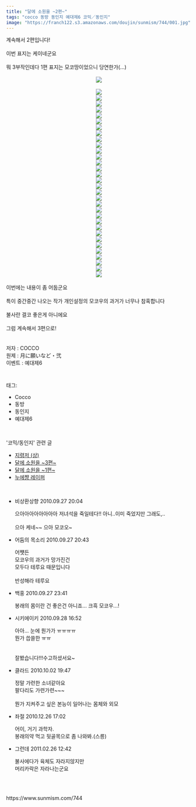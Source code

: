 ```yaml
---
title: "달에 소원을 ~2편~"
tags: "cocco 동방 동인지 예대제6 코믹／동인지"
image: "https://franch122.s3.amazonaws.com/doujin/sunmism/744/001.jpg"
---
```

<div class="article">
<div class="jb-article">계속해서 2편입니다!<br/>
<br/>
이번 표지는 케이네군요<br/>
<br/>
뭐 3부작인데다 1편 표지는 모코땅이었으니 당연한가(...)<br/>
<br/>
<div class="imageblock center" style="text-align: center; clear: both;"><img src="{{ site.imgserver4 }}/sunmism/744/001.jpg"/></div>
<br/>
<div class="imageblock center" style="text-align: center; clear: both;"><img src="{{ site.imgserver4 }}/sunmism/744/002.jpg"/></div><div class="imageblock center" style="text-align: center; clear: both;"><img src="{{ site.imgserver4 }}/sunmism/744/003.jpg"/></div><div class="imageblock center" style="text-align: center; clear: both;"><img src="{{ site.imgserver4 }}/sunmism/744/004.jpg"/></div><div class="imageblock center" style="text-align: center; clear: both;"><img src="{{ site.imgserver4 }}/sunmism/744/005.jpg"/></div><div class="imageblock center" style="text-align: center; clear: both;"><img src="{{ site.imgserver4 }}/sunmism/744/006.jpg"/></div><div class="imageblock center" style="text-align: center; clear: both;"><img src="{{ site.imgserver4 }}/sunmism/744/007.jpg"/></div><div class="imageblock center" style="text-align: center; clear: both;"><img src="{{ site.imgserver4 }}/sunmism/744/008.jpg"/></div><div class="imageblock center" style="text-align: center; clear: both;"><img src="{{ site.imgserver4 }}/sunmism/744/009.jpg"/></div><div class="imageblock center" style="text-align: center; clear: both;"><img src="{{ site.imgserver4 }}/sunmism/744/010.jpg"/></div><div class="imageblock center" style="text-align: center; clear: both;"><img src="{{ site.imgserver4 }}/sunmism/744/011.jpg"/></div><div class="imageblock center" style="text-align: center; clear: both;"><img src="{{ site.imgserver4 }}/sunmism/744/012.jpg"/></div><div class="imageblock center" style="text-align: center; clear: both;"><img src="{{ site.imgserver4 }}/sunmism/744/013.jpg"/></div><div class="imageblock center" style="text-align: center; clear: both;"><img src="{{ site.imgserver4 }}/sunmism/744/014.jpg"/></div><div class="imageblock center" style="text-align: center; clear: both;"><img src="{{ site.imgserver4 }}/sunmism/744/015.jpg"/></div><div class="imageblock center" style="text-align: center; clear: both;"><img src="{{ site.imgserver4 }}/sunmism/744/016.jpg"/></div><div class="imageblock center" style="text-align: center; clear: both;"><img src="{{ site.imgserver4 }}/sunmism/744/017.jpg"/></div><div class="imageblock center" style="text-align: center; clear: both;"><img src="{{ site.imgserver4 }}/sunmism/744/018.jpg"/></div><div class="imageblock center" style="text-align: center; clear: both;"><img src="{{ site.imgserver4 }}/sunmism/744/019.jpg"/></div><div class="imageblock center" style="text-align: center; clear: both;"><img src="{{ site.imgserver4 }}/sunmism/744/020.jpg"/></div><div class="imageblock center" style="text-align: center; clear: both;"><img src="{{ site.imgserver4 }}/sunmism/744/021.jpg"/></div><div class="imageblock center" style="text-align: center; clear: both;"><img src="{{ site.imgserver4 }}/sunmism/744/022.jpg"/></div><div class="imageblock center" style="text-align: center; clear: both;"><img src="{{ site.imgserver4 }}/sunmism/744/023.jpg"/></div><div class="imageblock center" style="text-align: center; clear: both;"><img src="{{ site.imgserver4 }}/sunmism/744/024.jpg"/></div><div class="imageblock center" style="text-align: center; clear: both;"><img src="{{ site.imgserver4 }}/sunmism/744/025.jpg"/></div><div class="imageblock center" style="text-align: center; clear: both;"><img src="{{ site.imgserver4 }}/sunmism/744/026.jpg"/></div><div class="imageblock center" style="text-align: center; clear: both;"><img src="{{ site.imgserver4 }}/sunmism/744/027.jpg"/></div><div class="imageblock center" style="text-align: center; clear: both;"><img src="{{ site.imgserver4 }}/sunmism/744/028.jpg"/></div><div class="imageblock center" style="text-align: center; clear: both;"><img src="{{ site.imgserver4 }}/sunmism/744/029.jpg"/></div><div class="imageblock center" style="text-align: center; clear: both;"><img src="{{ site.imgserver4 }}/sunmism/744/030.jpg"/></div><div class="imageblock center" style="text-align: center; clear: both;"><img src="{{ site.imgserver4 }}/sunmism/744/031.jpg"/></div><div class="imageblock center" style="text-align: center; clear: both;"><img src="{{ site.imgserver4 }}/sunmism/744/032.jpg"/></div><div class="imageblock center" style="text-align: center; clear: both;"><img src="{{ site.imgserver4 }}/sunmism/744/033.jpg"/></div><br/>
이번에는 내용이 좀 어둡군요<br/>
<br/>
특이 중간중간 나오는 작가 개인설정의 모코우의 과거가 너무나 참혹합니다<br/>
<br/>
불사란 결코 좋은게 아니에요<br/>
<br/>
그럼 계속해서 3편으로!<br/>
<br/>
<br/>
저자 : COCCO<br/>
원제 : 月に願いなど・弐<br/>
이벤트 : 예대제6<br/><div style="text-align:center;margin:10px 0 10px 0;clear:both"><div style="display:inline;text-align:center;">
</div><div style="display:inline;text-align:center;">
</div></div></div></div><br/>
<div class="tagTrail">
<p>태그: </p>
<ul>
<li>Cocco</li>
<li>동방</li>
<li>동인지</li>
<li>예대제6</li>
</ul>
</div><br/>
<div class="another">
<p>'코믹/동인지' 관련 글</p>
<ul>
<li><a href="/sunmism_746">지령저 (상)</a></li>
<li><a href="/sunmism_745">달에 소원을 ~3편~</a></li>
<li><a href="/sunmism_743">달에 소원을 ~1편~</a></li>
<li><a href="/sunmism_742">누에쨩 레이퍼</a></li>
</ul>
</div><br/>
<div class="jb-discuss-list jb-discuss-list-comment">
<ul class="jb-discuss-list-level-1">
<li class="rp_general" id="comment4667352">
<div class="jb-discuss jb-discuss-comment">
<div class="jb-discuss-information jb-discuss-information-comment">
<span class="jb-discuss-information-name">비상환상향</span>
<span class="jb-discuss-information-date">2010.09.27 20:04 </span>
</div>
<p class="jb-discuss-content jb-discuss-content-comment">으아아아아아아아아 저녀석을 죽일테다!! 아니..이미 죽었지만 그래도,..<br/>
<br/>
으아 케네~~ 으아 모코오~</p>
</div>
</li>
<li class="rp_general" id="comment4667488">
<div class="jb-discuss jb-discuss-comment">
<div class="jb-discuss-information jb-discuss-information-comment">
<span class="jb-discuss-information-name">어둠의 목소리</span>
<span class="jb-discuss-information-date">2010.09.27 20:43 </span>
</div>
<p class="jb-discuss-content jb-discuss-content-comment">어쩃든<br/>
모코우의 과거가 망가진건<br/>
모두다 테루요 때문입니다<br/>
<br/>
반성해라 테루요</p>
</div>
</li>
<li class="rp_general" id="comment4668119">
<div class="jb-discuss jb-discuss-comment">
<div class="jb-discuss-information jb-discuss-information-comment">
<span class="jb-discuss-information-name">백홍</span>
<span class="jb-discuss-information-date">2010.09.27 23:41 </span>
</div>
<p class="jb-discuss-content jb-discuss-content-comment">봉래의 몸이란 건 좋은건 아니죠... 크흑 모코우...!</p>
</div>
</li>
<li class="rp_general" id="comment4671309">
<div class="jb-discuss jb-discuss-comment">
<div class="jb-discuss-information jb-discuss-information-comment">
<span class="jb-discuss-information-name">시키에이키</span>
<span class="jb-discuss-information-date">2010.09.28 16:52 </span>
</div>
<p class="jb-discuss-content jb-discuss-content-comment">아아... 눈에 뭔가가 ㅠㅠㅠㅠ<br/>
뭔가 씁쓸한 ㅠㅠ<br/>
<br/>
<br/>
잘봤습니다!!!수고하셨서요~</p>
</div>
</li>
<li class="rp_general" id="comment4690905">
<div class="jb-discuss jb-discuss-comment">
<div class="jb-discuss-information jb-discuss-information-comment">
<span class="jb-discuss-information-name">클라드</span>
<span class="jb-discuss-information-date">2010.10.02 19:47 </span>
</div>
<p class="jb-discuss-content jb-discuss-content-comment">정말 가련한 소녀같아요<br/>
팔다리도 가련가련~~~<br/>
<br/>
뭔가 지켜주고 싶은 본능이 일어나는 몸체와 외모</p>
</div>
</li>
<li class="rp_general" id="comment5312671">
<div class="jb-discuss jb-discuss-comment">
<div class="jb-discuss-information jb-discuss-information-comment">
<span class="jb-discuss-information-name">좌절</span>
<span class="jb-discuss-information-date">2010.12.26 17:02 </span>
</div>
<p class="jb-discuss-content jb-discuss-content-comment">어이, 거기 과학자.<br/>
봉래의약 먹고 뒷골목으로 좀 나와봐.(스릉)</p>
</div>
</li>
<li class="rp_general" id="comment5664445">
<div class="jb-discuss jb-discuss-comment">
<div class="jb-discuss-information jb-discuss-information-comment">
<span class="jb-discuss-information-name">그런데</span>
<span class="jb-discuss-information-date">2011.02.26 12:42 </span>
</div>
<p class="jb-discuss-content jb-discuss-content-comment">불사에다가 육체도 자라지않지만 <br/>
머리카락은 자라나는군요</p>
</div>
</li>
</ul>
</div><br/>
<br/>
<p id="refer">https://www.sunmism.com/744</p>
<br/>
